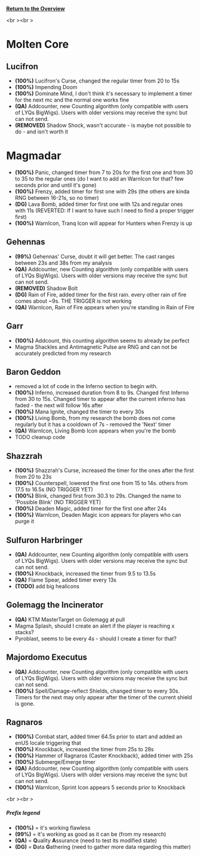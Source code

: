 <b><a href="https://github.com/MOUZU/BigWigs"> Return to the Overview </a></b>

<br \><br \>
# Molten Core

## Lucifron
- <b>(100%)</b> Lucifron's Curse, changed the regular timer from 20 to 15s
- <b>(100%)</b> Impending Doom
- <b>(100%)</b> Dominate Mind, I don't think it's necessary to implement a timer for the next mc and the normal one works fine
- <b>(QA)</b> Addcounter, new Counting algorithm (only compatible with users of LYQs BigWigs). Users with older versions may receive the sync but can not send.
- <b>(REMOVED)</b> Shadow Shock, wasn't accurate - is maybe not possible to do - and isn't worth it

# Magmadar
- <b>(100%)</b> Panic, changed timer from 7 to 20s for the first one and from 30 to 35 to the regular ones (do I want to add an WarnIcon for that? few seconds prior and until it's gone)
- <b>(100%)</b> Frenzy, added timer for first one with 29s (the others are kinda RNG between 16-21s, so no timer)
- <b>(DG)</b> Lava Bomb, added timer for first one with 12s and regular ones with 11s (REVERTED: If I want to have such I need to find a proper trigger first)
- <b>(100%)</b> WarnIcon, Tranq Icon will appear for Hunters when Frenzy is up

## Gehennas
- <b>(99%)</b> Gehennas' Curse, doubt it will get better. The cast ranges between 23s and 38s from my analysis
- <b>(QA)</b> Addcounter, new Counting algorithm (only compatible with users of LYQs BigWigs). Users with older versions may receive the sync but can not send.
- <b>(REMOVED)</b> Shadow Bolt
- <b>(DG)</b> Rain of Fire, added timer for the first rain. every other rain of fire comes about ~9s. THE TRIGGER is not working
- <b>(QA)</b> WarnIcon, Rain of Fire appears when you're standing in Rain of Fire

## Garr
- <b>(100%)</b> Addcount, this counting algorithm seems to already be perfect
- Magma Shackles and Antimagnetic Pulse are RNG and can not be accurately predicted from my research

## Baron Geddon
- removed a lot of code in the Inferno section to begin with.
- <b>(100%)</b> Inferno, increased duration from 8 to 9s. Changed first Inferno from 30 to 15s. Changed timer to appear after the current inferno has faded - the next will follow 16s after
- <b>(100%)</b> Mana Ignite, changed the timer to every 30s
- <b>(100%)</b> Living Bomb, from my research the bomb does not come regularly but it has a cooldown of 7s - removed the 'Next' timer
- <b>(QA)</b> WarnIcon, Living Bomb Icon appears when you're the bomb
- TODO cleanup code

## Shazzrah
- <b>(100%)</b> Shazzrah's Curse, increased the timer for the ones after the first from 20 to 23s
- <b>(100%)</b> Counterspell, lowered the first one from 15 to 14s. others from 17.5 to 16.5s       (NO TRIGGER YET)
- <b>(100%)</b> Blink, changed first from 30.3 to 29s. Changed the name to 'Possible Blink'         (NO TRIGGER YET)
- <b>(100%)</b> Deaden Magic, added timer for the first one after 24s
- <b>(100%)</b> WarnIcon, Deaden Magic icon appears for players who can purge it

## Sulfuron Harbringer
- <b>(QA)</b> Addcounter, new Counting algorithm (only compatible with users of LYQs BigWigs). Users with older versions may receive the sync but can not send.
- <b>(100%)</b> Knockback, increased the timer from 9.5 to 13.5s
- <b>(QA)</b> Flame Spear, added timer every 13s
- <b>(TODO)</b> add big healicons

## Golemagg the Incinerator
- <b>(QA)</b> KTM MasterTarget on Golemagg at pull
- Magma Splash, should I create an alert if the player is reaching x stacks?
- Pyroblast, seems to be every 4s - should I create a timer for that?

## Majordomo Executus
- <b>(QA)</b> Addcounter, new Counting algorithm (only compatible with users of LYQs BigWigs). Users with older versions may receive the sync but can not send.
- <b>(100%)</b> Spell/Damage-reflect Shields, changed timer to every 30s. Timers for the next may only appear after the timer of the current shield is gone.

## Ragnaros
- <b>(100%)</b> Combat start, added timer 64.5s prior to start and added an enUS locale triggering that
- <b>(100%)</b> Knockback, increased the timer from 25s to 28s
- <b>(100%)</b> Hammer of Ragnaros (Caster Knockback), added timer with 25s
- <b>(100%)</b> Submerge/Emerge timer
- <b>(QA)</b> Addcounter, new Counting algorithm (only compatible with users of LYQs BigWigs). Users with older versions may receive the sync but can not send.
- <b>(100%)</b> WarnIcon, Sprint Icon appears 5 seconds prior to Knockback

<br \><br \>
##### Prefix legend
- <b>(100%)</b>  = it's working flawless
- <b>(99%)</b>   = it's working as good as it can be (from my research)
- <b>(QA)</b>    = <b>Q</b>uality <b>A</b>ssurance (need to test its modified state)
- <b>(DG)</b>    = <b>D</b>ata <b>G</b>athering (need to gather more data regarding this matter)
